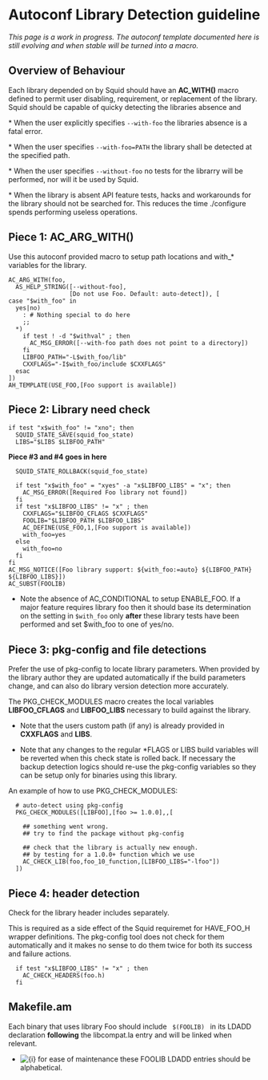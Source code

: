 # Autoconf Library Detection guideline

*This page is a work in progress. The autoconf template documented here
is still evolving and when stable will be turned into a macro.*

## Overview of Behaviour

Each library depended on by Squid should have an **AC\_WITH()** macro
defined to permit user disabling, requirement, or replacement of the
library. Squid should be capable of quicky detecting the libraries
absence and

\* When the user explicitly specifies `--with-foo` the libraries absence
is a fatal error.

\* When the user specifies `--with-foo=PATH` the library shall be
detected at the specified path.

\* When the user specifies `--without-foo` no tests for the librarry
will be performed, nor will it be used by Squid.

\* When the library is absent API feature tests, hacks and workarounds
for the library should not be searched for. This reduces the time
./configure spends performing useless operations.

## Piece 1: AC\_ARG\_WITH()

Use this autoconf provided macro to setup path locations and with\_\*
variables for the library.

    AC_ARG_WITH(foo,
      AS_HELP_STRING([--without-foo],
                     [Do not use Foo. Default: auto-detect]), [
    case "$with_foo" in
      yes|no)
        : # Nothing special to do here
        ;;
      *)
        if test ! -d "$withval" ; then
          AC_MSG_ERROR([--with-foo path does not point to a directory])
        fi
        LIBFOO_PATH="-L$with_foo/lib"
        CXXFLAGS="-I$with_foo/include $CXXFLAGS"
      esac
    ])
    AH_TEMPLATE(USE_FOO,[Foo support is available])

## Piece 2: Library need check

    if test "x$with_foo" != "xno"; then
      SQUID_STATE_SAVE(squid_foo_state)
      LIBS="$LIBS $LIBFOO_PATH"

**Piece \#3 and \#4 goes in here**

``` 
  SQUID_STATE_ROLLBACK(squid_foo_state)

  if test "x$with_foo" = "xyes" -a "x$LIBFOO_LIBS" = "x"; then
    AC_MSG_ERROR([Required Foo library not found])
  fi
  if test "x$LIBFOO_LIBS" != "x" ; then
    CXXFLAGS="$LIBFOO_CFLAGS $CXXFLAGS"
    FOOLIB="$LIBFOO_PATH $LIBFOO_LIBS"
    AC_DEFINE(USE_FOO,1,[Foo support is available])
    with_foo=yes
  else
    with_foo=no
  fi
fi
AC_MSG_NOTICE([Foo library support: ${with_foo:=auto} ${LIBFOO_PATH} ${LIBFOO_LIBS}])
AC_SUBST(FOOLIB)
```

  - Note the absence of AC\_CONDITIONAL to setup ENABLE\_FOO. If a major
    feature requires library foo then it should base its determination
    on the setting in `$with_foo` only **after** these library tests
    have been performed and set $with\_foo to one of yes/no.

## Piece 3: pkg-config and file detections

Prefer the use of pkg-config to locate library parameters. When provided
by the library author they are updated automatically if the build
parameters change, and can also do library version detection more
accurately.

The PKG\_CHECK\_MODULES macro creates the local variables
**LIBFOO\_CFLAGS** and **LIBFOO\_LIBS** necessary to build against the
library.

  - Note that the users custom path (if any) is already provided in
    **CXXFLAGS** and **LIBS**.

  - Note that any changes to the regular \*FLAGS or LIBS build variables
    will be reverted when this check state is rolled back. If necessary
    the backup detection logics should re-use the pkg-config variables
    so they can be setup only for binaries using this library.

An example of how to use PKG\_CHECK\_MODULES:

``` 
  # auto-detect using pkg-config
  PKG_CHECK_MODULES([LIBFOO],[foo >= 1.0.0],,[

    ## something went wrong.
    ## try to find the package without pkg-config

    ## check that the library is actually new enough.
    ## by testing for a 1.0.0+ function which we use
    AC_CHECK_LIB(foo,foo_10_function,[LIBFOO_LIBS="-lfoo"])
  ])
```

## Piece 4: header detection

Check for the library header includes separately.

This is required as a side effect of the Squid requiremet for
HAVE\_FOO\_H wrapper definitions. The pkg-config tool does not check for
them automatically and it makes no sense to do them twice for both its
success and failure actions.

``` 
  if test "x$LIBFOO_LIBS" != "x" ; then
    AC_CHECK_HEADERS(foo.h)
  fi
```

## Makefile.am

Each binary that uses library Foo should include `  $(FOOLIB)  ` in its
LDADD declaration **following** the libcompat.la entry and will be
linked when relevant.

  - ![{i}](https://wiki.squid-cache.org/wiki/squidtheme/img/icon-info.png)
    for ease of maintenance these FOOLIB LDADD entries should be
    alphabetical.
